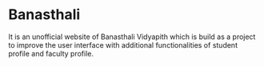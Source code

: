 # Banasthali
It is an unofficial website of Banasthali Vidyapith which is build as a project to improve the user interface with additional functionalities of student profile and faculty profile.
